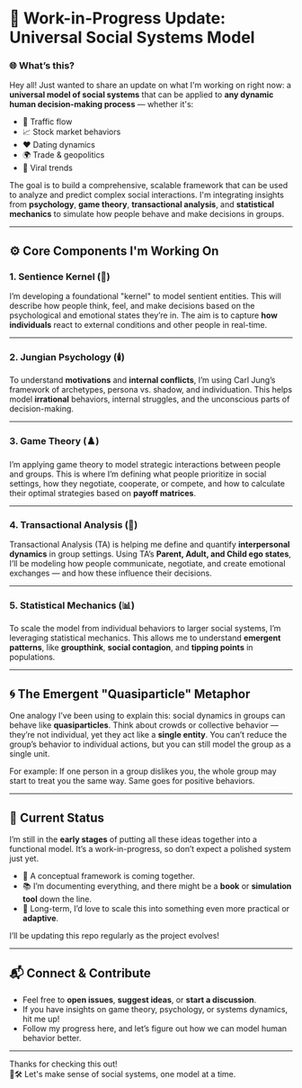 # 🚧 Work-in-Progress Update: Universal Social Systems Model

### 🌐 What’s this?

Hey all! Just wanted to share an update on what I'm working on right now: a **universal model of social systems** that can be applied to **any dynamic human decision-making process** — whether it's:

- 🚦 Traffic flow
- 📈 Stock market behaviors
- ❤️ Dating dynamics
- 🌍 Trade & geopolitics
- 🔁 Viral trends

The goal is to build a comprehensive, scalable framework that can be used to analyze and predict complex social interactions. I'm integrating insights from **psychology**, **game theory**, **transactional analysis**, and **statistical mechanics** to simulate how people behave and make decisions in groups.

---

## ⚙️ Core Components I'm Working On

### 1. **Sentience Kernel** (🧠)
I’m developing a foundational "kernel" to model sentient entities. This will describe how people think, feel, and make decisions based on the psychological and emotional states they’re in. The aim is to capture **how individuals** react to external conditions and other people in real-time.

---

### 2. **Jungian Psychology** (🕯️)
To understand **motivations** and **internal conflicts**, I’m using Carl Jung’s framework of archetypes, persona vs. shadow, and individuation. This helps model **irrational** behaviors, internal struggles, and the unconscious parts of decision-making.

---

### 3. **Game Theory** (♟️)
I’m applying game theory to model strategic interactions between people and groups. This is where I’m defining what people prioritize in social settings, how they negotiate, cooperate, or compete, and how to calculate their optimal strategies based on **payoff matrices**.

---

### 4. **Transactional Analysis** (💬)
Transactional Analysis (TA) is helping me define and quantify **interpersonal dynamics** in group settings. Using TA’s **Parent, Adult, and Child ego states**, I’ll be modeling how people communicate, negotiate, and create emotional exchanges — and how these influence their decisions.

---

### 5. **Statistical Mechanics** (📊)
To scale the model from individual behaviors to larger social systems, I’m leveraging statistical mechanics. This allows me to understand **emergent patterns**, like **groupthink**, **social contagion**, and **tipping points** in populations.

---

## 🌀 The Emergent "Quasiparticle" Metaphor

One analogy I’ve been using to explain this: social dynamics in groups can behave like **quasiparticles**. Think about crowds or collective behavior — they’re not individual, yet they act like a **single entity**. You can’t reduce the group’s behavior to individual actions, but you can still model the group as a single unit.

For example: If one person in a group dislikes you, the whole group may start to treat you the same way. Same goes for positive behaviors.

---

## 🚧 Current Status

I’m still in the **early stages** of putting all these ideas together into a functional model. It’s a work-in-progress, so don’t expect a polished system just yet.

- 🧠 A conceptual framework is coming together.
- 📚 I’m documenting everything, and there might be a **book** or **simulation tool** down the line.
- 🤖 Long-term, I’d love to scale this into something even more practical or **adaptive**.

I’ll be updating this repo regularly as the project evolves!

---

## 📬 Connect & Contribute

- Feel free to **open issues**, **suggest ideas**, or **start a discussion**.  
- If you have insights on game theory, psychology, or systems dynamics, hit me up!  
- Follow my progress here, and let’s figure out how we can model human behavior better.  
  
---

Thanks for checking this out!  
🧠🛠️ Let's make sense of social systems, one model at a time.  

